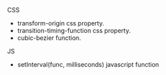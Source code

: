 CSS
  - transform-origin css property.
  - transition-timing-function css property.
  - cubic-bezier function.

JS
  - setInterval(func, milliseconds) javascript function